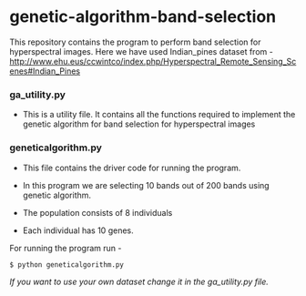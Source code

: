 # genetic-algorithm-band-selection

This repository contains the program to perform band selection for hyperspectral images.
Here we have used Indian_pines dataset from - http://www.ehu.eus/ccwintco/index.php/Hyperspectral_Remote_Sensing_Scenes#Indian_Pines


### ga_utility.py
  - This is a utility file. It contains all the functions required to implement the genetic algorithm for band selection for hyperspectral images

### geneticalgorithm.py
  - This file contains the driver code for running the program.
  
- In this program we are selecting 10 bands out of 200 bands using genetic algorithm. 
- The population consists of 8 individuals
- Each individual has 10 genes.

For running the program run - 

```sh
$ python geneticalgorithm.py
```

 *If you want to use your own dataset change it in the ga_utility.py file.*
